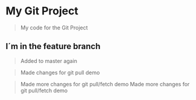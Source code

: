 # My Git Project

> My code for the Git Project

## I´m in the feature branch

> Added to master again

> Made changes for git pull demo

> Made more changes for git pull/fetch demo
> Made more changes for git pull/fetch demo
